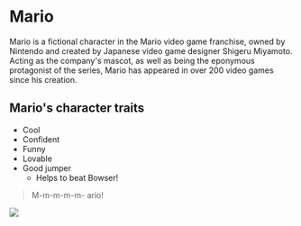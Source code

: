 # Mario
Mario is a fictional character in the Mario video game franchise, owned by Nintendo and created by Japanese video game designer Shigeru Miyamoto. Acting as the company's mascot, as well as being the eponymous protagonist of the series, Mario has appeared in over 200 video games since his creation.
## Mario's character traits
* Cool
* Confident
* Funny
* Lovable
* Good jumper
	* Helps to beat Bowser!
> M-m-m-m-m-
> ario!
<img src="https://upload.wikimedia.org/wikipedia/en/a/a9/MarioNSMBUDeluxe.png"/>